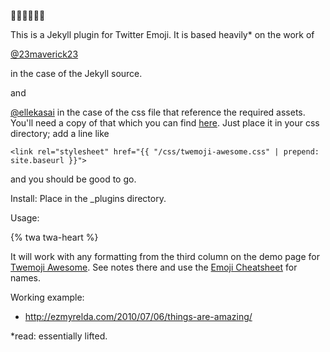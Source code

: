 :beer::beer::beer::beer::beer::beer:

This is a Jekyll plugin for Twitter Emoji. 
It is based heavily* on the work of 

[@23maverick23](https://github.com/23maverick23) 

in the case of the Jekyll source.

and 

[@ellekasai](https://github.com/ellekasai) 
in the case of the css file that reference the required assets.
You'll need a copy of that which you can find [here](https://github.com/ellekasai/twemoji-awesome). 
Just place it in your css directory;
add a line like 
```
<link rel="stylesheet" href="{{ "/css/twemoji-awesome.css" | prepend: site.baseurl }}">
```
and you should be good to go.

Install: Place in the _plugins directory. 

Usage:

{% twa twa-heart %}

It will work with any formatting from the third column on the demo page for [Twemoji Awesome](http://ellekasai.github.io/twemoji-awesome/). See notes there and use the [Emoji Cheatsheet](http://www.emoji-cheat-sheet.com/) for names.

Working example:
- http://ezmyrelda.com/2010/07/06/things-are-amazing/

*read: essentially lifted.
